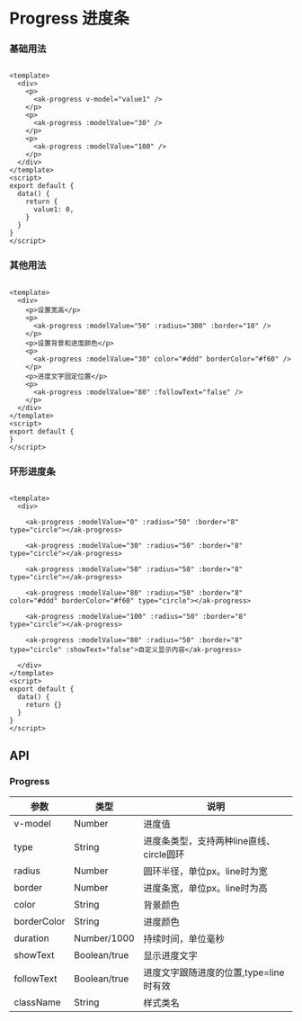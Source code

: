 <!-- Created by 337547038 on 2021/6/30. -->

# Progress 进度条

### 基础用法

```vue demo

<template>
  <div>
    <p>
      <ak-progress v-model="value1" />
    </p>
    <p>
      <ak-progress :modelValue="30" />
    </p>
    <p>
      <ak-progress :modelValue="100" />
    </p>
  </div>
</template>
<script>
export default {
  data() {
    return {
      value1: 0,
    }
  }
}
</script>
```

### 其他用法

```vue demo

<template>
  <div>
    <p>设置宽高</p>
    <p>
      <ak-progress :modelValue="50" :radius="300" :border="10" />
    </p>
    <p>设置背景和进度颜色</p>
    <p>
      <ak-progress :modelValue="30" color="#ddd" borderColor="#f60" />
    </p>
    <p>进度文字固定位置</p>
    <p>
      <ak-progress :modelValue="80" :followText="false" />
    </p>
  </div>
</template>
<script>
export default {
}
</script>
```

### 环形进度条

```vue demo

<template>
  <div>

    <ak-progress :modelValue="0" :radius="50" :border="8" type="circle"></ak-progress>

    <ak-progress :modelValue="30" :radius="50" :border="8" type="circle"></ak-progress>

    <ak-progress :modelValue="50" :radius="50" :border="8" type="circle"></ak-progress>

    <ak-progress :modelValue="80" :radius="50" :border="8" color="#ddd" borderColor="#f60" type="circle"></ak-progress>

    <ak-progress :modelValue="100" :radius="50" :border="8" type="circle"></ak-progress>

    <ak-progress :modelValue="80" :radius="50" :border="8" type="circle" :showText="false">自定义显示内容</ak-progress>

  </div>
</template>
<script>
export default {
  data() {
    return {}
  }
}
</script>
```

## API

### Progress

|参数|类型|说明|
|----------|--------------|--------|
|v-model        | Number         |进度值|
|type           | String         |进度条类型，支持两种line直线、circle圆环|
|radius         | Number         |圆环半径，单位px。line时为宽|
|border         | Number         |进度条宽，单位px。line时为高|
|color          | String         |背景颜色|
|borderColor    | String         |进度颜色|
|duration       | Number/1000    |持续时间，单位毫秒|
|showText       | Boolean/true   |显示进度文字|
|followText     | Boolean/true   |进度文字跟随进度的位置,type=line时有效|
|className      | String         |样式类名|

